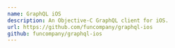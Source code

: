 ```yaml
---
name: GraphQL iOS
description: An Objective-C GraphQL client for iOS.
url: https://github.com/funcompany/graphql-ios
github: funcompany/graphql-ios
---
```

